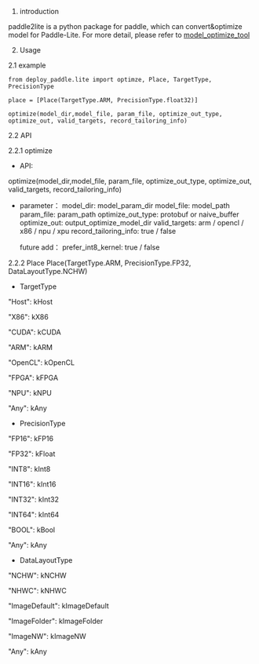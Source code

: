 1. introduction

paddle2lite is a python package for paddle, which can convert&optimize model for Paddle-Lite. For more detail, please refer to [model_optimize_tool](https://paddlepaddle.github.io/Paddle-Lite/v2.2.0/model_optimize_tool/)

2. Usage

2.1 example 

`from deploy_paddle.lite import optimze, Place, TargetType, PrecisionType`
   
   `place = [Place(TargetType.ARM, PrecisionType.float32)]`
   
   `optimize(model_dir,model_file, param_file, optimize_out_type, optimize_out, valid_targets, record_tailoring_info)`

2.2 API

2.2.1 optimize

- API:

optimize(model_dir,model_file, param_file, optimize_out_type, optimize_out, valid_targets, record_tailoring_info)
- parameter：
   model_dir: model_param_dir
   model_file: model_path
   param_file: param_path
   optimize_out_type: protobuf or naive_buffer
   optimize_out: output_optimize_model_dir
   valid_targets: arm / opencl / x86 / npu / xpu
   record_tailoring_info: true / false
   
   future add：
   prefer_int8_kernel: true / false
   
2.2.2 Place
Place(TargetType.ARM, PrecisionType.FP32, DataLayoutType.NCHW)

- TargetType

"Host": kHost

"X86": kX86

"CUDA": kCUDA

"ARM": kARM

"OpenCL": kOpenCL

"FPGA": kFPGA

"NPU": kNPU

"Any": kAny

- PrecisionType

"FP16": kFP16

"FP32": kFloat

"INT8": kInt8

"INT16": kInt16

"INT32": kInt32

"INT64": kInt64

"BOOL": kBool

"Any": kAny

- DataLayoutType

"NCHW": kNCHW

"NHWC": kNHWC

"ImageDefault": kImageDefault

"ImageFolder": kImageFolder

"ImageNW": kImageNW

"Any": kAny
